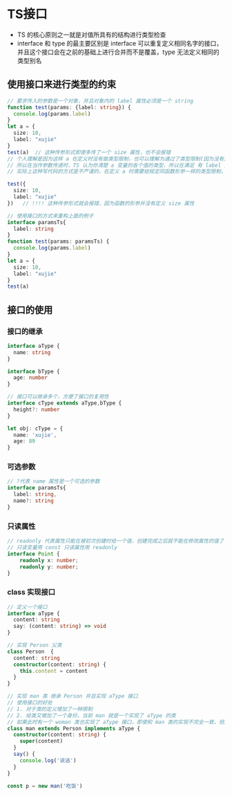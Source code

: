 <!--
 * @Author: xujie 1607526161@qq.com
 * @Date: 2022-10-11 17:02:51
 * @LastEditors: xujie 1607526161@qq.com
 * @FilePath: \HTML-CSS-Javascript-\Node.js学习\typescript教程\笔记\TS接口.md
 * @Description: 
-->
# TS接口

* TS 的核心原则之一就是对值所具有的结构进行类型检查
* interface 和 type 的最主要区别是 interface 可以重复定义相同名字的接口，并且这个接口会在之前的基础上进行合并而不是覆盖，type 无法定义相同的类型别名

## 使用接口来进行类型的约束

```ts
// 要求传入的参数是一个对象，并且对象内的 label 属性必须是一个 string
function test(params: {label: string}) {
  console.log(params.label)
}
let a = {
  size: 10,
  label: "xujie"
}
test(a)  // 这种传参形式即使多传了一个 size 属性，也不会报错 
// 个人理解是因为这样 a 在定义时没有做类型限制，也可以理解为通过了类型限制(因为没有限制)
// 所以在当作参数传递时，TS 认为你清楚 a 变量的各个值的类型，所以在满足 有 label 且为 string 时，就勉强让你通过了编译
// 实际上这种写代码的方式是不严谨的，在定义 a 时需要给规定同函数形参一样的类型限制，这样的话会在定义 a 时就报错

test({
  size: 10,
  label: "xujie"
})   // !!!! 这种传参形式就会报错，因为函数的形参并没有定义 size 属性

// 使用接口的方式来重构上面的例子
interface paramsTs{
  label: string
}
function test(params: paramsTs) {
  console.log(params.label)
}
let a = {
  size: 10,
  label: "xujie"
}
test(a)
```

## 接口的使用

### 接口的继承

```ts
interface aType {
  name: string
}

interface bType {
  age: number
}

// 接口可以继承多个，方便了接口的复用性
interface cType extends aType,bType {
  height?: number
}

let obj: cType = {
  name: 'xujie',
  age: 89
}
```

### 可选参数

```ts
// ?代表 name 属性是一个可选的参数
interface paramsTs{
  label: string,
  name?: string
}
```

### 只读属性

```ts
// readonly 代表属性只能在被初次创建时给一个值，创建完成之后就不能在修改属性的值了
// 只读变量用 const 只读属性用 readonly
interface Point {
    readonly x: number;
    readonly y: number;
}
```

### class 实现接口

```ts
// 定义一个接口
interface aType {
  content: string
  say: (content: string) => void
}

// 实现 Person 父类
class Person  {
  content: string
  constructor(content: string) {
    this.content = content
  }
}

// 实现 man 类 继承 Person 并且实现 aType 接口
// 使用接口的好处
// 1. 对于类的定义增加了一种限制
// 2. 给类又增加了一个身份，当前 man 就是一个实现了 aType 的类
// 如果此时有一个 woman 类也实现了 aType 接口，即使和 man 类的实现不完全一致，但是他们都有一个共同的身份就是实现了 aType 的类
class man extends Person implements aType {
  constructor(content: string) {
    super(content)
  }
  say() {
    console.log('说话')
  }
}

const p = new man('吃饭')
```
